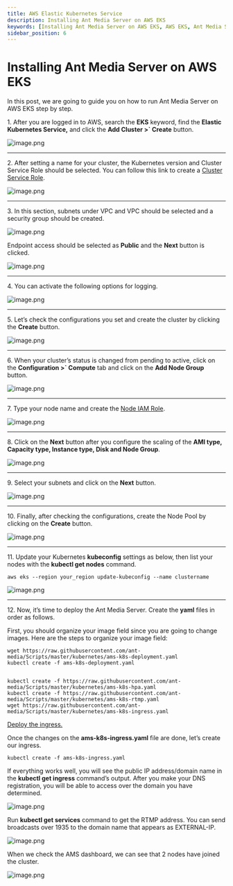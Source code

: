 ```yaml
---
title: AWS Elastic Kubernetes Service 
description: Installing Ant Media Server on AWS EKS
keywords: [Installing Ant Media Server on AWS EKS, AWS EKS, Ant Media Server Documentation, Ant Media Server Tutorials]
sidebar_position: 6
---
```


# Installing Ant Media Server on AWS EKS

In this post, we are going to guide you on how to run Ant Media Server on AWS EKS step by step.

1\. After you are logged in to AWS, search the **EKS** keyword, find the **Elastic Kubernetes Service,** and click the **Add Cluster >` Create** button.

![image.png](@site/static/img/image-286329.png)

* * *

2\. After setting a name for your cluster, the Kubernetes version and Cluster Service Role should be selected. You can follow this link to create a [Cluster Service Role](https://docs.aws.amazon.com/eks/latest/userguide/service_IAM_role.html).

![image.png](@site/static/img/image-286429.png)

* * *

3\. In this section, subnets under VPC and VPC should be selected and a security group should be created.

![image.png](@site/static/img/image-286529.png)

Endpoint access should be selected as **Public** and the **Next** button is clicked.

![image.png](@site/static/img/image-286629.png)

* * *

4\. You can activate the following options for logging.

![image.png](@site/static/img/image-286729.png)

* * *

5\. Let’s check the configurations you set and create the cluster by clicking the **Create** button.

![image.png](@site/static/img/image-286829.png)

* * *

6\. When your cluster’s status is changed from pending to active, click on the **Configuration >` Compute** tab and click on the **Add Node Group** button.

![image.png](@site/static/img/image-286929.png)

* * *

7\. Type your node name and create the [Node IAM Role](https://docs.aws.amazon.com/eks/latest/userguide/create-node-role.html).

![image.png](@site/static/img/image-287029.png)

* * *

8\. Click on the **Next** button after you configure the scaling of the **AMI type, Capacity type, Instance type, Disk and Node Group**.

![image.png](@site/static/img/image-287129.png)

* * *

9\. Select your subnets and click on the **Next** button.

![image.png](@site/static/img/image-287229.png)

* * *

10\. Finally, after checking the configurations, create the Node Pool by clicking on the **Create** button.

![image.png](@site/static/img/image-287329.png)

* * *

11\. Update your Kubernetes **kubeconfig** settings as below, then list your nodes with the **kubectl get nodes** command.

    aws eks --region your_region update-kubeconfig --name clustername
    

![image.png](@site/static/img/image-287429.png)

* * *

12\. Now, it’s time to deploy the Ant Media Server. Create the **yaml** files in order as follows.

First, you should organize your image field since you are going to change images. Here are the steps to organize your image field:

    wget https://raw.githubusercontent.com/ant-media/Scripts/master/kubernetes/ams-k8s-deployment.yaml 
    kubectl create -f ams-k8s-deployment.yaml
    

    kubectl create -f https://raw.githubusercontent.com/ant-media/Scripts/master/kubernetes/ams-k8s-hpa.yaml
    kubectl create -f https://raw.githubusercontent.com/ant-media/Scripts/master/kubernetes/ams-k8s-rtmp.yaml 
    wget https://raw.githubusercontent.com/ant-media/Scripts/master/kubernetes/ams-k8s-ingress.yaml
    

[Deploy the ingress.](https://github.com/ant-media/Ant-Media-Server/wiki/Kubernetes-Ingress)

Once the changes on the **ams-k8s-ingress.yaml** file are done, let’s create our ingress.

    kubectl create -f ams-k8s-ingress.yaml
    

If everything works well, you will see the public IP address/domain name in the **kubectl get ingress** command’s output. After you make your DNS registration, you will be able to access over the domain you have determined.

![image.png](@site/static/img/image-287529.png)

Run **kubectl get services** command to get the RTMP address. You can send broadcasts over 1935 to the domain name that appears as EXTERNAL-IP.

![image.png](@site/static/img/image-287629.png)

When we check the AMS dashboard, we can see that 2 nodes have joined the cluster.

![image.png](@site/static/img/image-287729.png)
